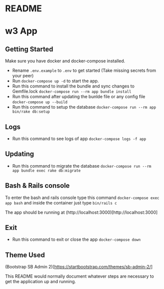 # README

# w3 App

## Getting Started

Make sure you have docker and docker-compose installed.
- Rename `.env.example` to `.env` to get started (Take missing secrets from your peer)
- Run `docker-compose up -d` to start the app.
- Run this command to install the bundle and sync changes to Gemfile.lock `docker-compose run --rm app bundle install`
- Run this command after updating the bunlde file or any config file `docker-compose up --build`
- Run this command to setup the database `docker-compose run --rm app bin/rake db:setup`


## Logs
- Run this command to see logs of app `docker-compose logs -f app`

## Updating

- Run this command to migrate the database `docker-compose run --rm app bundle exec rake db:migrate`

## Bash & Rails console

To enter the bash and rails console type this command `docker-compose exec app bash` and inside the container just type `bin/rails c`


The app should be running at (http://localhost:3000)[http://localhost:3000]

## Exit 
- Run this command to exit or close the app `docker-compose down`

## Theme Used
   (Bootstrap SB Admin 2)[https://startbootstrap.com/themes/sb-admin-2/]

This README would normally document whatever steps are necessary to get the
application up and running.

